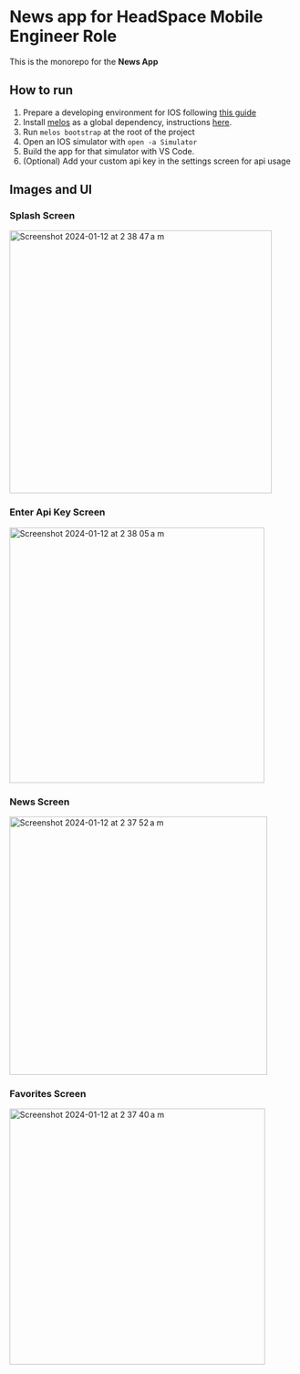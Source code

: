 # News app for HeadSpace Mobile Engineer Role

This is the monorepo for the **News App**

## How to run
1. Prepare a developing environment for IOS following [this guide](https://docs.flutter.dev/get-started/install/macos/mobile-ios?tab=download)
2. Install [melos](https://pub.dev/packages/melos) as a global dependency, instructions [here](https://pub.dev/packages/melos/install).
3. Run `melos bootstrap` at the root of the project
4. Open an IOS simulator with `open -a Simulator`
5. Build the app for that simulator with VS Code.
6. (Optional) Add your custom api key in the settings screen for api usage

## Images and UI
### Splash Screen
<img width="460" alt="Screenshot 2024-01-12 at 2 38 47 a m" src="https://github.com/martline1/news/assets/30971292/f9ef5d45-5326-4ffa-a5b0-b68a2cae2b65">

### Enter Api Key Screen
<img width="447" alt="Screenshot 2024-01-12 at 2 38 05 a m" src="https://github.com/martline1/news/assets/30971292/d01f4a46-c7f7-4164-9c0e-54b884495d09">

### News Screen
<img width="452" alt="Screenshot 2024-01-12 at 2 37 52 a m" src="https://github.com/martline1/news/assets/30971292/9bc1d697-44de-414f-b4d1-04e3133323bb">

### Favorites Screen
<img width="448" alt="Screenshot 2024-01-12 at 2 37 40 a m" src="https://github.com/martline1/news/assets/30971292/ef6fdfbe-1ce1-4e36-997b-54f5b83318a6">
